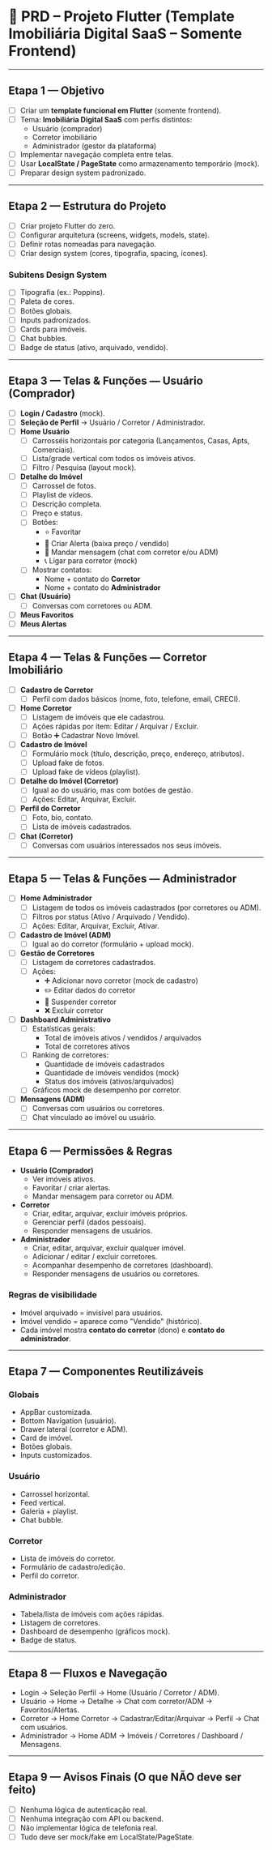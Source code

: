 # 📌 PRD – Projeto Flutter (Template Imobiliária Digital SaaS – Somente Frontend)

---

## Etapa 1 — Objetivo
- [ ] Criar um **template funcional em Flutter** (somente frontend).
- [ ] Tema: **Imobiliária Digital SaaS** com perfis distintos:
  - Usuário (comprador)
  - Corretor imobiliário
  - Administrador (gestor da plataforma)
- [ ] Implementar navegação completa entre telas.
- [ ] Usar **LocalState / PageState** como armazenamento temporário (mock).
- [ ] Preparar design system padronizado.

---

## Etapa 2 — Estrutura do Projeto
- [ ] Criar projeto Flutter do zero.
- [ ] Configurar arquitetura (screens, widgets, models, state).
- [ ] Definir rotas nomeadas para navegação.
- [ ] Criar design system (cores, tipografia, spacing, ícones).

### Subitens Design System
- [ ] Tipografia (ex.: Poppins).
- [ ] Paleta de cores.
- [ ] Botões globais.
- [ ] Inputs padronizados.
- [ ] Cards para imóveis.
- [ ] Chat bubbles.
- [ ] Badge de status (ativo, arquivado, vendido).

---

## Etapa 3 — Telas & Funções — Usuário (Comprador)
- [ ] **Login / Cadastro** (mock).
- [ ] **Seleção de Perfil** → Usuário / Corretor / Administrador.
- [ ] **Home Usuário**
  - [ ] Carrosséis horizontais por categoria (Lançamentos, Casas, Apts, Comerciais).
  - [ ] Lista/grade vertical com todos os imóveis ativos.
  - [ ] Filtro / Pesquisa (layout mock).
- [ ] **Detalhe do Imóvel**
  - [ ] Carrossel de fotos.
  - [ ] Playlist de vídeos.
  - [ ] Descrição completa.
  - [ ] Preço e status.
  - [ ] Botões:
    - ⭐ Favoritar
    - 🔔 Criar Alerta (baixa preço / vendido)
    - 💬 Mandar mensagem (chat com corretor e/ou ADM)
    - 📞 Ligar para corretor (mock)
  - [ ] Mostrar contatos:
    - Nome + contato do **Corretor**
    - Nome + contato do **Administrador**
- [ ] **Chat (Usuário)**
  - [ ] Conversas com corretores ou ADM.
- [ ] **Meus Favoritos**
- [ ] **Meus Alertas**

---

## Etapa 4 — Telas & Funções — Corretor Imobiliário
- [ ] **Cadastro de Corretor**
  - [ ] Perfil com dados básicos (nome, foto, telefone, email, CRECI).
- [ ] **Home Corretor**
  - [ ] Listagem de imóveis que ele cadastrou.
  - [ ] Ações rápidas por item: Editar / Arquivar / Excluir.
  - [ ] Botão ➕ Cadastrar Novo Imóvel.
- [ ] **Cadastro de Imóvel**
  - [ ] Formulário mock (título, descrição, preço, endereço, atributos).
  - [ ] Upload fake de fotos.
  - [ ] Upload fake de vídeos (playlist).
- [ ] **Detalhe do Imóvel (Corretor)**
  - [ ] Igual ao do usuário, mas com botões de gestão.
  - [ ] Ações: Editar, Arquivar, Excluir.
- [ ] **Perfil do Corretor**
  - [ ] Foto, bio, contato.
  - [ ] Lista de imóveis cadastrados.
- [ ] **Chat (Corretor)**
  - [ ] Conversas com usuários interessados nos seus imóveis.

---

## Etapa 5 — Telas & Funções — Administrador
- [ ] **Home Administrador**
  - [ ] Listagem de todos os imóveis cadastrados (por corretores ou ADM).
  - [ ] Filtros por status (Ativo / Arquivado / Vendido).
  - [ ] Ações: Editar, Arquivar, Excluir, Ativar.
- [ ] **Cadastro de Imóvel (ADM)**
  - [ ] Igual ao do corretor (formulário + upload mock).
- [ ] **Gestão de Corretores**
  - [ ] Listagem de corretores cadastrados.
  - [ ] Ações: 
    - ➕ Adicionar novo corretor (mock de cadastro)
    - ✏️ Editar dados do corretor
    - 🚫 Suspender corretor
    - ❌ Excluir corretor
- [ ] **Dashboard Administrativo**
  - [ ] Estatísticas gerais:
    - Total de imóveis ativos / vendidos / arquivados
    - Total de corretores ativos
  - [ ] Ranking de corretores:
    - Quantidade de imóveis cadastrados
    - Quantidade de imóveis vendidos (mock)
    - Status dos imóveis (ativos/arquivados)
  - [ ] Gráficos mock de desempenho por corretor.
- [ ] **Mensagens (ADM)**
  - [ ] Conversas com usuários ou corretores.
  - [ ] Chat vinculado ao imóvel ou usuário.

---

## Etapa 6 — Permissões & Regras
- **Usuário (Comprador)**
  - Ver imóveis ativos.
  - Favoritar / criar alertas.
  - Mandar mensagem para corretor ou ADM.
- **Corretor**
  - Criar, editar, arquivar, excluir imóveis próprios.
  - Gerenciar perfil (dados pessoais).
  - Responder mensagens de usuários.
- **Administrador**
  - Criar, editar, arquivar, excluir qualquer imóvel.
  - Adicionar / editar / excluir corretores.
  - Acompanhar desempenho de corretores (dashboard).
  - Responder mensagens de usuários ou corretores.

### Regras de visibilidade
- Imóvel arquivado = invisível para usuários.
- Imóvel vendido = aparece como "Vendido" (histórico).
- Cada imóvel mostra **contato do corretor** (dono) e **contato do administrador**.

---

## Etapa 7 — Componentes Reutilizáveis
### Globais
- AppBar customizada.
- Bottom Navigation (usuário).
- Drawer lateral (corretor e ADM).
- Card de imóvel.
- Botões globais.
- Inputs customizados.

### Usuário
- Carrossel horizontal.
- Feed vertical.
- Galeria + playlist.
- Chat bubble.

### Corretor
- Lista de imóveis do corretor.
- Formulário de cadastro/edição.
- Perfil do corretor.

### Administrador
- Tabela/lista de imóveis com ações rápidas.
- Listagem de corretores.
- Dashboard de desempenho (gráficos mock).
- Badge de status.

---

## Etapa 8 — Fluxos e Navegação
- Login → Seleção Perfil → Home (Usuário / Corretor / ADM).
- Usuário → Home → Detalhe → Chat com corretor/ADM → Favoritos/Alertas.
- Corretor → Home Corretor → Cadastrar/Editar/Arquivar → Perfil → Chat com usuários.
- Administrador → Home ADM → Imóveis / Corretores / Dashboard / Mensagens.

---

## Etapa 9 — Avisos Finais (O que NÃO deve ser feito)
- [ ] Nenhuma lógica de autenticação real.
- [ ] Nenhuma integração com API ou backend.
- [ ] Não implementar lógica de telefonia real.
- [ ] Tudo deve ser mock/fake em LocalState/PageState.
